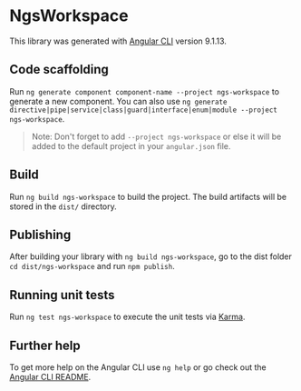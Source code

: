 # NgsWorkspace

This library was generated with [Angular CLI](https://github.com/angular/angular-cli) version 9.1.13.

## Code scaffolding

Run `ng generate component component-name --project ngs-workspace` to generate a new component. You can also use `ng generate directive|pipe|service|class|guard|interface|enum|module --project ngs-workspace`.
> Note: Don't forget to add `--project ngs-workspace` or else it will be added to the default project in your `angular.json` file. 

## Build

Run `ng build ngs-workspace` to build the project. The build artifacts will be stored in the `dist/` directory.

## Publishing

After building your library with `ng build ngs-workspace`, go to the dist folder `cd dist/ngs-workspace` and run `npm publish`.

## Running unit tests

Run `ng test ngs-workspace` to execute the unit tests via [Karma](https://karma-runner.github.io).

## Further help

To get more help on the Angular CLI use `ng help` or go check out the [Angular CLI README](https://github.com/angular/angular-cli/blob/master/README.md).
